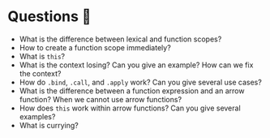 # Questions 🤔

- What is the difference between lexical and function scopes?
- How to create a function scope immediately?
- What is `this`?
- What is the context losing? Can you give an example? How can we fix the context?
- How do `.bind`, `.call`, and `.apply` work? Can you give several use cases?
- What is the difference between a function expression and an arrow function? When we cannot use arrow functions?
- How does `this` work within arrow functions? Can you give several examples?
- What is currying?
